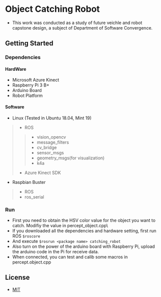# Object Catching Robot
* This work was conducted as a study of future veichle and robot capstone design, a subject of Department of Software Convergence.

## Getting Started
### Dependencies
#### HardWare
* Microsoft Azure Kinect
* Raspberry Pi 3 B+
* Arduino Board
* Robot Platform
#### Software
* Linux (Tested in Ubuntu 18.04, Mint 19)
> * ROS
>> * vision_opencv
>> * message_filters
>> * cv_bridge
>> * sensor_msgs
>> * geometry_msgs(for visualization)
>> * k4a
> * Azure Kinect SDK
* Raspbian Buster
> * ROS
> * ros_serial

### Run
* First you need to obtain the HSV color value for the object you want to catch. Modifiy the value in percept_object.cpp\
* If you downloaded all the dependencies and hardware setting, first run ROS
`$roscore`
* And execute
`$rosrun <package name> catching_robot`
* Also turn on the power of the arduino board with Raspberry Pi, upload the arduino code in the Pi for receive data.
* When connected, you can test and calib some macros in percept.object.cpp

## License
* [MIT](https://choosealicense.com/licenses/mit/)
